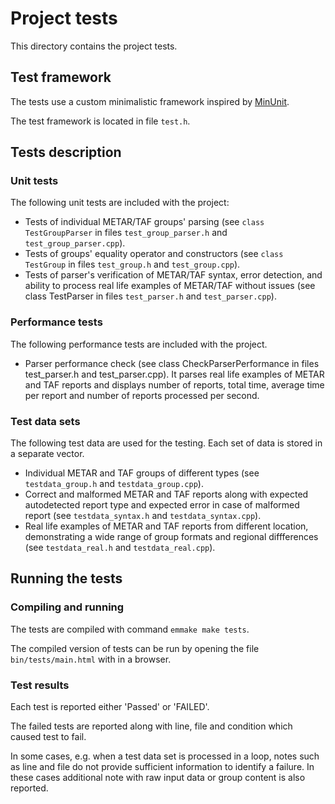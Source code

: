 # Project tests

This directory contains the project tests. 

## Test framework

The tests use a custom minimalistic framework inspired by [MinUnit](http://www.jera.com/techinfo/jtns/jtn002.html).

The test framework is located in file `test.h`.

## Tests description

### Unit tests

The following unit tests are included with the project:

* Tests of individual METAR/TAF groups' parsing (see `class TestGroupParser` in files `test_group_parser.h` and `test_group_parser.cpp`).
* Tests of groups' equality operator and constructors (see `class TestGroup` in files `test_group.h` and `test_group.cpp`).
* Tests of parser's verification of METAR/TAF syntax, error detection, and ability to process real life examples of METAR/TAF without issues (see class TestParser in files `test_parser.h` and `test_parser.cpp`).

### Performance tests

The following performance tests are included with the project.

* Parser performance check (see class CheckParserPerformance in files test_parser.h and test_parser.cpp). It parses real life examples of METAR and TAF reports and displays number of reports, total time, average time per report and number of reports processed per second.

### Test data sets

The following test data are used for the testing. Each set of data is stored in a separate vector.

* Individual METAR and TAF groups of different types (see `testdata_group.h` and `testdata_group.cpp`).
* Correct and malformed METAR and TAF reports along with expected autodetected report type and expected error in case of malformed report (see `testdata_syntax.h` and `testdata_syntax.cpp`).
* Real life examples of METAR and TAF reports from different location, demonstrating a wide range of group formats and regional diffferences (see `testdata_real.h` and `testdata_real.cpp`).

## Running the tests

### Compiling and running

The tests are compiled with command `emmake make tests`.

The compiled version of tests can be run by opening the file `bin/tests/main.html` with in a browser.

### Test results

Each test is reported either 'Passed' or 'FAILED'.

The failed tests are reported along with line, file and condition which caused test to fail.

In some cases, e.g. when a test data set is processed in a loop, notes such as line and file do not provide sufficient information to identify a failure. In these cases additional note with raw input data or group content is also reported.